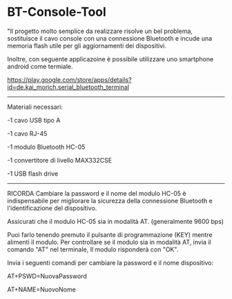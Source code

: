 # BT-Console-Tool
"Il progetto molto semplice da realizzare risolve un bel problema, sostituisce il cavo console con una connessione Bluetooth e incude una memoria flash utile per gli aggiornamenti dei dispositivi.

Inoltre, con seguente applicazoine è possibile utilizzare uno smartphone android come termiale.

https://play.google.com/store/apps/details?id=de.kai_morich.serial_bluetooth_terminal

_______________________________________________
Materiali necessari:

-1 cavo USB tipo A

-1 cavo RJ-45

-1 modulo Bluetooth HC-05

-1 convertitore di livello MAX332CSE

-1 USB flash drive

_______________________________________________

RICORDA
Cambiare la password e il nome del modulo HC-05 è indispensabile per migliorare la sicurezza della connessione Bluetooth e l'identificazione del dispositivo.


Assicurati che il modulo HC-05 sia in modalità AT. (generalmente 9600 bps)

Puoi farlo tenendo premuto il pulsante di programmazione (KEY) mentre alimenti il modulo.
Per controllare se il modulo sia in modalità AT, invia il comando
"AT" nel terminale, Il modulo risponderà con "OK".


Invia i seguenti comandi per cambiare la password e il nome dispositivo:

AT+PSWD=NuovaPassword

AT+NAME=NuovoNome


